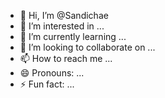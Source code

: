 - 👋 Hi, I’m @Sandichae
- 👀 I’m interested in ...
- 🌱 I’m currently learning ...
- 💞️ I’m looking to collaborate on ...
- 📫 How to reach me ...
- 😄 Pronouns: ...
- ⚡ Fun fact: ...

<!---
Sandichae/Sandichae is a ✨ special ✨ repository because its `README.md` (this file) appears on your GitHub profile.
You can click the Preview link to take a look at your changes.
--->
